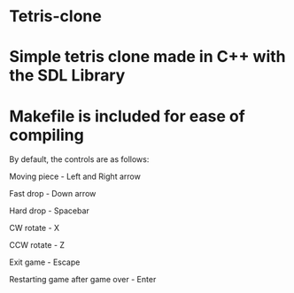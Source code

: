 Tetris-clone
============

Simple tetris clone made in C++ with the SDL Library
============

Makefile is included for ease of compiling
============

By default, the controls are as follows:

Moving piece - Left and Right arrow

Fast drop - Down arrow

Hard drop - Spacebar

CW rotate - X

CCW rotate - Z

Exit game - Escape

Restarting game after game over - Enter

